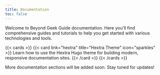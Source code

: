 ```yaml
---
title: Documentation
toc: false
---
```


Welcome to Beyond Geek Guide documentation. Here you'll find comprehensive guides and tutorials to help you get started with various technologies and tools.

{{< cards >}}
  {{< card link="hextra" title="Hextra Theme" icon="sparkles" >}}
    Learn how to use the Hextra Hugo theme for building modern, responsive documentation sites.
  {{< /card >}}
{{< /cards >}}

More documentation sections will be added soon. Stay tuned for updates!